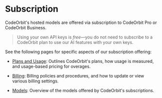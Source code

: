 # Subscription

CodeOrbit's hosted models are offered via subscription to CodeOrbit Pro or CodeOrbit Business.

> Using your own API keys is _free_—you do not need to subscribe to a CodeOrbit plan to use our AI features with your own keys.

See the following pages for specific aspects of our subscription offering:

- [Plans and Usage](./plans-and-usage.md): Outlines CodeOrbit's plans, how usage is measured, and usage-based pricing for overages.

- [Billing](./billing.md): Billing policies and procedures, and how to update or view various billing settings.

- [Models](./models.md): Overview of the models offered by CodeOrbit's subscriptions.
